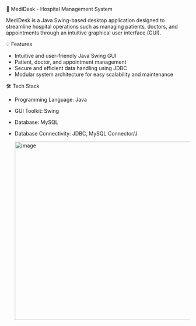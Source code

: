 🏥 MediDesk - Hospital Management System

MediDesk is a Java Swing-based desktop application designed to streamline hospital operations such as managing patients, doctors, and appointments through an intuitive graphical user interface (GUI).

 💡 Features
- Intuitive and user-friendly Java Swing GUI
- Patient, doctor, and appointment management
- Secure and efficient data handling using JDBC
- Modular system architecture for easy scalability and maintenance

 🛠️ Tech Stack
- Programming Language: Java  
- GUI Toolkit: Swing  
- Database: MySQL  
- Database Connectivity: JDBC, MySQL Connector/J

  <img width="483" height="488" alt="image" src="https://github.com/user-attachments/assets/75551b29-b97e-40b9-b979-4f80d44fa3ab" />
